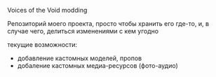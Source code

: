Voices of the Void modding

Репозиторий моего проекта, просто чтобы хранить его где-то, и, в случае чего, делиться изменениями с кем угодно

текущие возможности: 
- добавление кастомных моделей, пропов
- добаление кастомных медиа-ресурсов (фото-аудио)
